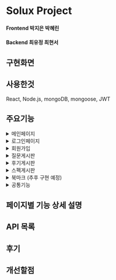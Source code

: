 # Solux Project 

#### Frontend   박지은 박혜린 
#### Backend    최유정 최현서


## 구현화면

## 사용한것
React, Node.js, mongoDB, mongoose, JWT
## 주요기능
<details>
<summary>메인페이지</summary>
    <ol>로그인한 사용자만 해당 기능을 이용할 수 있습니다.</ol>
    
</details>
<details>
<summary>로그인페이지</summary>
<div markdown="1">       
    <ol>사용자는 아이디와 패스워드를 입력하여 로그인을 요청합니다.</ol>
    <ol>서버는 DB와 해당 사용자가 존재한다면 토큰을 발급하고 로그인 요청을 승인합니다.</ol>
    <ol>로그인 성공 시 메인페이지로 이동합니다.</ol>
    
</div>
</details>
<details>
<summary>회원가입</summary>
<div markdown="1">      
    <ol> 아이디, 닉네임 중복확인 여부를 서버에 요청을 보내면 기존 사용자의 아이디, 닉네임과 중복되는지 체크합니다. </ol>
    <ol> 모든 조건을 충족한다면 가입정보와 패스워드(bcrypt 모듈을 활용하여 salt 해시 알고리즘으로 암호화된 값)를 DB에 저장합니다 </ol>
</div>
</details>
<details>
<summary>질문게시판</summary>
<div markdown="1">       
    <ol>로그인한 사용자만 글 작성이 가능합니다.</ol>
    <ol>제목과 내용을 작성하여 글쓰기 버튼을 누르면 게시글을 등록할 수 있습니다.</ol>
    <ol>누구든지 글의 제목, 작성자, 작성일, 댓글을 확인할 수 있습니다.</ol>
    <ol>댓글 작성은 로그인한 사용자에게만 보이며 댓글을 작성하여 등록할 수 있습니다. </ol>
    <ol>댓글은 최신순으로 보이며 자신이 작성한 댓글만 수정 및 삭제를 할 수 있습니다. </ol>
    <ol>해당 글의 작성자만 수정 및 삭제 버튼이 보이며 해당 기능을 이용할 수 있습니다.</ol>
<!--     <ol> 게시글 삭제 시 댓글들이 모두 지워집니다.</ol> -->
<!--     <ol>만약 로그인하지 않은 사용자가 강제로 페이지에 접속한다면 메인 페이지로 돌려보냅니다.</ol> -->
    
</div>
</details>
<details>
<summary>후기게시판</summary>
    <ol>로그인한 사용자만 글 작성이 가능합니다.</ol>
    <ol>제목과 내용을 작성하여 글쓰기 버튼을 누르면 게시글을 등록할 수 있습니다.</ol>
    <ol>해당 글의 작성자만 수정 및 삭제 버튼이 보이며 해당 기능을 이용할 수 있습니다.</ol>
    <ol>만약 로그인하지 않은 사용자가 강제로 페이지에 접속한다면 메인 페이지로 돌려보냅니다.</ol>
</details>
<details>
<summary>스펙게시판</summary>
    <ol>로그인한 사용자만 글 작성이 가능합니다.</ol>
    <ol>제목과 내용을 작성하여 글쓰기 버튼을 누르면 게시글을 등록할 수 있습니다.</ol>
    <ol>해당 글의 작성자만 수정 및 삭제 버튼이 보이며 해당 기능을 이용할 수 있습니다.</ol>
<!--     <ol>만약 로그인하지 않은 사용자가 강제로 페이지에 접속한다면 메인 페이지로 돌려보냅니다.</ol> -->
</details>
<details>
<summary>북마크 (추후 구현 예정)</summary>
<div markdown="1">       
    - 내용1
</div>
</details>
<details>
<summary>공통기능</summary>
<div markdown="1">       
    <ol>로그인이 필요한 기능은 모두 토큰을 확인하여 정상적인 사용자인지 체크합니다. (미들웨어)</ol>
    <ol>외부로 보이는 모든 정보는 XSS 공격을 대비해 sanitize-html 모듈을 활용하여 데이터를 저장하고 보여줍니다.</ol>
</div>
</details>

## 페이지별 기능 상세 설명

## API 목록

## 후기

## 개선할점

